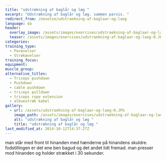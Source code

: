 ```yaml
---
title: "udstrækning af baglår og læg "
excerpt: "Udstrækning af baglår og læg. sammen parvis. "
redirect_from: /oevelse/udstraekning-af-baglaar-og-laeg
language: da
header:
  overlay_image: /assets/images/exercises/udstraekning-af-baglaar-og-laeg-0.JPG
  teaser: /assets/images/exercises/udstraekning-af-baglaar-og-laeg-0.JPG
categories:
training_type: 
  - Parøvelser
  - Strækøvelser
training_focus: 
equipment:
muscle_group:
alternative_titles:
  - Triceps pushdown
  - Pushdown
  - cable pushdown
  - triceps pulldown
  - triceps rope extension
  - albuestræk kabel
gallery:
  - url: /assets/udstraekning-af-baglaar-og-laeg-0.JPG
    image_path: /assets/images/exercises/udstraekning-af-baglaar-og-laeg-0.JPG
    alt: "udstrækning af baglår og læg "
    title: "udstrækning af baglår og læg "
last_modified_at: 2014-10-12T14:37:27Z
---
```


man står med front til hinanden med hænderne på hinandens skuldre. fodstillingen er det ene ben bagud og det andet lidt fremad. man presser mod hinanden og holder strækket i 30 sekunder.
